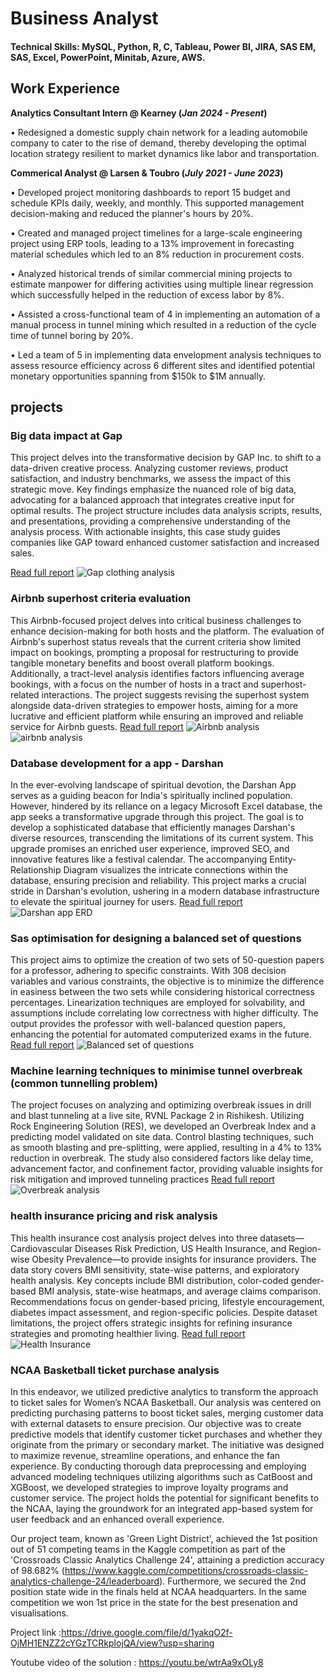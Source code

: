 # Business Analyst

#### Technical Skills: MySQL, Python, R, C, Tableau, Power BI, JIRA, SAS EM, SAS, Excel, PowerPoint, Minitab, Azure, AWS.

## Work Experience
**Analytics Consultant Intern @ Kearney (_Jan 2024 - Present_)**

•	Redesigned a domestic supply chain network for a leading automobile company to cater to the rise of demand, thereby developing the optimal location strategy resilient to market dynamics like labor and transportation.

**Commerical Analyst @ Larsen & Toubro (_July 2021 - June 2023_)**

•	Developed project monitoring dashboards to report 15 budget and schedule KPIs daily, weekly, and monthly. This supported management decision-making and reduced the planner's hours by 20%.

•	Created and managed project timelines for a large-scale engineering project using ERP tools, leading to a 13% improvement in forecasting material schedules which led to an 8% reduction in procurement costs.

•	Analyzed historical trends of similar commercial mining projects to estimate manpower for differing activities using multiple linear regression which successfully helped in the reduction of excess labor by 8%.

•	Assisted a cross-functional team of 4 in implementing an automation of a manual process in tunnel mining which resulted in a reduction of the cycle time of tunnel boring by 20%.

•	Led a team of 5 in implementing data envelopment analysis techniques to assess resource efficiency across 6 different sites and identified potential monetary opportunities spanning from $150k to $1M annually.


## projects 
### Big data impact at Gap
 
 This project delves into the transformative decision by GAP Inc. to shift to a data-driven creative process. Analyzing customer reviews, product satisfaction, and 
 industry benchmarks, we assess the impact of this strategic move. Key findings emphasize the nuanced role of big data, advocating for a balanced approach that 
 integrates creative input for optimal results. The project structure includes data analysis scripts, results, and presentations, providing a comprehensive 
 understanding of the analysis process. With actionable insights, this case study guides companies like GAP toward enhanced customer satisfaction and increased 
 sales.
 
 [Read full report](https://github.com/vishnuponduri1/impact-of-bigdata-on-gap-clothing)
 ![Gap clothing analysis](images/wda-1.png)



### Airbnb superhost criteria evaluation
 
 This Airbnb-focused project delves into critical business challenges to enhance decision-making for both hosts and the platform. The evaluation of Airbnb's 
 superhost status reveals that the current criteria show limited impact on bookings, prompting a proposal for restructuring to provide tangible monetary benefits 
 and boost overall platform bookings. Additionally, a tract-level analysis identifies factors influencing average bookings, with a focus on the number of hosts in 
 a tract and superhost-related interactions. The project suggests revising the superhost system alongside data-driven strategies to empower hosts, aiming for a 
 more lucrative and efficient platform while ensuring an improved and reliable service for Airbnb guests.
 [Read full report](https://github.com/vishnuponduri1/Airbnb-superhost-criteria-evaluation)
  ![Airbnb analysis](images/airbnb-1.png)  ![airbnb analysis](images/airbnb-2.png) 
 
### Database development for a app - Darshan
 
 In the ever-evolving landscape of spiritual devotion, the Darshan App serves as a guiding beacon for India's spiritually inclined population. However, hindered by 
 its reliance on a legacy Microsoft Excel database, the app seeks a transformative upgrade through this project. The goal is to develop a sophisticated database 
 that efficiently manages Darshan's diverse resources, transcending the limitations of its current system. This upgrade promises an enriched user experience, 
 improved SEO, and innovative features like a festival calendar. The accompanying Entity-Relationship Diagram visualizes the intricate connections within the 
 database, ensuring precision and reliability. This project marks a crucial stride in Darshan's evolution, ushering in a modern database infrastructure to elevate 
 the spiritual journey for users.
 [Read full report](https://github.com/vishnuponduri1/database-creation-for-an-app)
  ![Darshan app ERD](images/ERD_Final.drawio.png)
 
### Sas optimisation for designing a balanced set of questions
 
 This project aims to optimize the creation of two sets of 50-question papers for a professor, adhering to specific constraints. With 308 decision variables and 
 various constraints, the objective is to minimize the difference in easiness between the two sets while considering historical correctness percentages. 
 Linearization techniques are employed for solvability, and assumptions include correlating low correctness with higher difficulty. The output provides the 
 professor with well-balanced question papers, enhancing the potential for automated computerized exams in the future.
 [Read full report](https://github.com/vishnuponduri1/optimisation-on-SAS-platform-to-create-balanced-question-paper)
  ![Balanced set of questions](images/sas-1.png)
 
### Machine learning techniques to minimise tunnel overbreak (common tunnelling problem)

 The project focuses on analyzing and optimizing overbreak issues in drill and blast tunneling at a live site, RVNL Package 2 in Rishikesh. Utilizing Rock 
 Engineering Solution (RES), we developed an Overbreak Index and a predicting model validated on site data. Control blasting techniques, such as smooth blasting 
 and pre-splitting, were applied, resulting in a 4% to 13% reduction in overbreak. The study also considered factors like delay time, advancement factor, and 
 confinement factor, providing valuable insights for risk mitigation and improved tunneling practices
 [Read full report](https://github.com/vishnuponduri1/using-classic-machine-learning-to-counter-tunnelling-problems)
  ![Overbreak analysis](images/ob-1.png)

### health insurance pricing and risk analysis
 
 This health insurance cost analysis project delves into three datasets—Cardiovascular Diseases Risk Prediction, US Health Insurance, and Region-wise Obesity 
 Prevalence—to provide insights for insurance providers. The data story covers BMI sensitivity, state-wise patterns, and exploratory health analysis. Key concepts 
 include BMI distribution, color-coded gender-based BMI analysis, state-wise heatmaps, and average claims comparison. Recommendations focus on gender-based 
 pricing, lifestyle encouragement, diabetes impact assessment, and region-specific policies. Despite dataset limitations, the project offers strategic insights for 
 refining insurance strategies and promoting healthier living.
 [Read full report](https://github.com/vishnuponduri1/health-insuarnce-pricing-and-risk-analysis)
 ![Health Insurance](images/Va-summary.png)

 ### NCAA Basketball ticket purchase analysis

In this endeavor, we utilized predictive analytics to transform the approach to ticket sales for Women’s NCAA Basketball. Our analysis was centered on predicting purchasing patterns to boost ticket sales, merging customer data with external datasets to ensure precision. Our objective was to create predictive models that identify customer ticket purchases and whether they originate from the primary or secondary market. The initiative was designed to maximize revenue, streamline operations, and enhance the fan experience. By conducting thorough data preprocessing and employing advanced modeling techniques utilizing algorithms such as CatBoost and XGBoost, we developed strategies to improve loyalty programs and customer service. The project holds the potential for significant benefits to the NCAA, laying the groundwork for an integrated app-based system for user feedback and an enhanced overall experience.

Our project team, known as 'Green Light District', achieved the 1st position out of 51 competing teams in the Kaggle competition as part of the 'Crossroads Classic Analytics Challenge 24', attaining a prediction accuracy of 98.682% (https://www.kaggle.com/competitions/crossroads-classic-analytics-challenge-24/leaderboard). Furthermore, we secured the 2nd position state wide in the finals held at NCAA headquarters. In the same competition we won 1st price in the state for the best presenation and visualisations.

Project link :https://drive.google.com/file/d/1yakqO2f-OjMH1ENZZ2cYGzTCRkplojQA/view?usp=sharing

Youtube video of the solution : https://youtu.be/wtrAa9xOLy8
